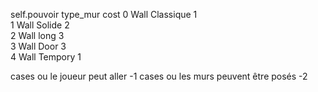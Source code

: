 self.pouvoir type_mur cost
0    	Wall Classique   1	
1	    Wall Solide	     2	
2	    Wall long	       3	
3	    Wall Door	       3	
4	    Wall Tempory     1


cases ou le joueur peut aller -1
cases ou les murs peuvent être posés -2
